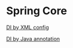 <h1>Spring Core</h1>


[ DI by XML config](https://github.com/tiMorpheus/SpringHelloWorld/tree/master/SpringCore/src/main/java/xml)

[ DI by Java annotation](https://github.com/tiMorpheus/SpringHelloWorld/tree/master/SpringCore/src/main/java)
